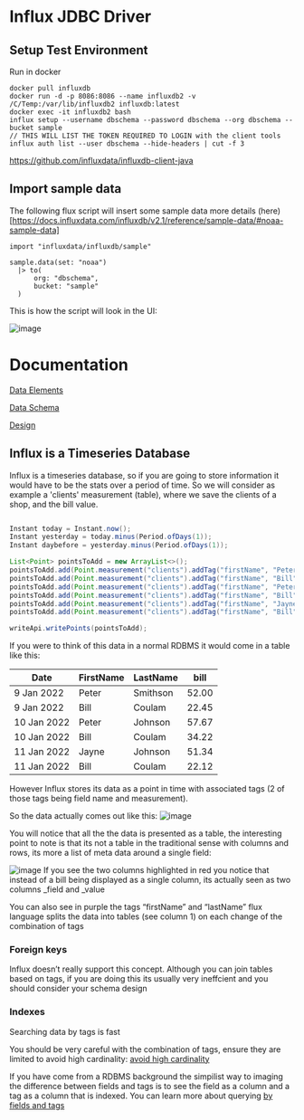 # Influx JDBC Driver

## Setup Test Environment
Run in docker

```
docker pull influxdb
docker run -d -p 8086:8086 --name influxdb2 -v /C/Temp:/var/lib/influxdb2 influxdb:latest
docker exec -it influxdb2 bash
influx setup --username dbschema --password dbschema --org dbschema --bucket sample
// THIS WILL LIST THE TOKEN REQUIRED TO LOGIN with the client tools
influx auth list --user dbschema --hide-headers | cut -f 3
```

https://github.com/influxdata/influxdb-client-java


## Import sample data

The following flux script will insert some sample data more details (here)[https://docs.influxdata.com/influxdb/v2.1/reference/sample-data/#noaa-sample-data]

```
import "influxdata/influxdb/sample"

sample.data(set: "noaa")
  |> to(
      org: "dbschema",
      bucket: "sample"
  )
```

This is how the script will look in the UI:
  
![image](https://user-images.githubusercontent.com/7541023/146947692-f5a709f0-8ecf-41e4-98b1-b3d4aab9a8c3.png)



# Documentation
[Data Elements](https://docs.influxdata.com/influxdb/v2.1/reference/key-concepts/data-elements/)

[Data Schema](https://docs.influxdata.com/influxdb/v2.1/reference/key-concepts/data-schema/)

[Design](https://docs.influxdata.com/influxdb/v2.1/reference/key-concepts/design-principles/)


## Influx is a Timeseries Database

Influx is a timeseries database, so if you are going to store information it would have to be the stats over a period of time. 
So we will consider as example a 'clients' measurement (table), where we save the clients of a shop, and the bill value.

```java

Instant today = Instant.now();
Instant yesterday = today.minus(Period.ofDays(1));
Instant daybefore = yesterday.minus(Period.ofDays(1));

List<Point> pointsToAdd = new ArrayList<>();
pointsToAdd.add(Point.measurement("clients").addTag("firstName", "Peter").addTag("lastName", "Smithson").addField("bill", 52.00).time(daybefore, WritePrecision.S));
pointsToAdd.add(Point.measurement("clients").addTag("firstName", "Bill").addTag("lastName", "Coulam").addField("bill", 22.45).time(daybefore, WritePrecision.S));
pointsToAdd.add(Point.measurement("clients").addTag("firstName", "Peter").addTag("lastName", "Johnson").addField("bill", 57.67).time(yesterday, WritePrecision.S));
pointsToAdd.add(Point.measurement("clients").addTag("firstName", "Bill").addTag("lastName", "Coulam").addField("bill", 34.22).time(yesterday, WritePrecision.S));
pointsToAdd.add(Point.measurement("clients").addTag("firstName", "Jayne").addTag("lastName", "Johnson").addField("bill", 51.34).time(today, WritePrecision.S));
pointsToAdd.add(Point.measurement("clients").addTag("firstName", "Bill").addTag("lastName", "Coulam").addField("bill", 22.12).time(today, WritePrecision.S));

writeApi.writePoints(pointsToAdd);
```

If you were to think of this data in a normal RDBMS it would come in a table like this:


| Date | FirstName | LastName | bill |
|---|---|---|---|
| 9 Jan 2022 | Peter | Smithson | 52.00 |
| 9 Jan 2022 | Bill | Coulam | 22.45 |
| 10 Jan 2022 | Peter | Johnson | 57.67 |
| 10 Jan 2022 | Bill | Coulam | 34.22 |
| 11 Jan 2022 | Jayne | Johnson | 51.34 |
| 11 Jan 2022 | Bill | Coulam | 22.12 |

However Influx stores its data as a point in time with associated tags (2 of those tags being field name and measurement). 
  
So the data actually comes out like this:
![image](https://user-images.githubusercontent.com/7541023/148955797-b476850a-8fd9-42f1-8ae7-b1f40380686c.png)

You will notice that all the the data is presented as a table, the interesting point to note is that its not a table in the traditional sense with columns and rows, its more a list of meta data around a single field: 

![image](https://user-images.githubusercontent.com/7541023/148956096-7a64b5ea-a470-4e16-9794-db0707da8354.png)
If you see the two columns highlighted in red you notice that instead of a bill being displayed as a single column, its actually seen as two columns _field and _value 

You can also see in purple the tags “firstName” and “lastName” flux language splits the data into tables (see column 1) on each change of the combination of tags

### Foreign keys

Influx doesn’t really support this concept. Although you can join tables based on tags, if you are doing this its usually very ineffcient and you should consider your schema design 


### Indexes

Searching data by tags is fast



You should be very careful with the combination of tags, ensure they are limited to avoid high cardinality:
[avoid high cardinality](https://docs.influxdata.com/influxdb/cloud/write-data/best-practices/resolve-high-cardinality/)

If you have come from a RDBMS background the simpilist way to imaging the difference between fields and tags is to see the field as a column and a tag as a column that is indexed. You can learn more about querying [by fields and tags](https://docs.influxdata.com/influxdb/cloud/query-data/flux/query-fields/#filter-by-fields-and-tags)
  
